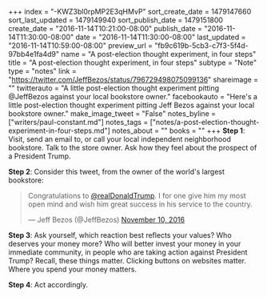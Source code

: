 +++
index = "-KWZ3bl0rpMP2E3qHMvP"
sort_create_date = 1479147660
sort_last_updated = 1479149940
sort_publish_date = 1479151800
create_date = "2016-11-14T10:21:00-08:00"
publish_date = "2016-11-14T11:30:00-08:00"
date = "2016-11-14T11:30:00-08:00"
last_updated = "2016-11-14T10:59:00-08:00"
preview_url = "fb9c619b-5cb3-c7f3-5f4d-97bb4e1fa4d9"
name = "A post-election thought experiment, in four steps"
title = "A post-election thought experiment, in four steps"
subtype = "Note"
type = "notes"
link = "https://twitter.com/JeffBezos/status/796729498075099136"
shareimage = ""
twitterauto = "A little post-election thought experiment pitting @JeffBezos against your local bookstore owner."
facebookauto = "Here's a little post-election thought experiment pitting Jeff Bezos against your local bookstore owner."
make_image_tweet = "False"
notes_byline = ["writers/paul-constant.md"]
notes_tags = ["notes/a-post-election-thought-experiment-in-four-steps.md"]
notes_about = ""
books = ""
+++
**Step 1**: Visit, send an email to, or call your local independent neighborhood bookstore. Talk to the store owner. Ask how they feel about the prospect of a President Trump.

**Step 2**: Consider this tweet, from the owner of the world's largest bookstore:

<blockquote class="twitter-tweet" data-lang="en"><p lang="en" dir="ltr">Congratulations to <a href="https://twitter.com/realDonaldTrump">@realDonaldTrump</a>. I for one give him my most open mind and wish him great success in his service to the country.</p>&mdash; Jeff Bezos (@JeffBezos) <a href="https://twitter.com/JeffBezos/status/796729498075099136">November 10, 2016</a></blockquote>

**Step 3**: Ask yourself, which reaction best reflects your values? Who deserves your money more? Who will better invest your money in your immediate community, in people who are taking action against President Trump? Recall, these things matter. Clicking buttons on websites matter. Where you spend your money matters.

**Step 4**: Act accordingly.
